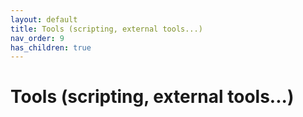 ```yaml
---
layout: default
title: Tools (scripting, external tools...)
nav_order: 9
has_children: true
---
```

# Tools (scripting, external tools...)
